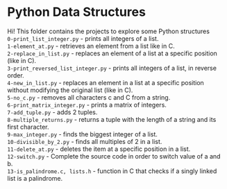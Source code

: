 # Python Data Structures</br>
Hi! This folder contains the projects to explore some Python structures</br>
`0-print_list_integer.py` - prints all integers of a list.</br>
`1-element_at.py` - retrieves an element from a list like in C.</br>
`2-replace_in_list.py` - replaces an element of a list at a specific position (like in C).</br>
`3-print_reversed_list_integer.py` - prints all integers of a list, in reverse order.</br>
`4-new_in_list.py` - replaces an element in a list at a specific position without modifying the original list (like in C).</br>
`5-no_c.py` -  removes all characters c and C from a string.</br>
`6-print_matrix_integer.py` - prints a matrix of integers.</br>
`7-add_tuple.py` - adds 2 tuples.</br>
`8-multiple_returns.py` - returns a tuple with the length of a string and its first character.</br>
`9-max_integer.py` - finds the biggest integer of a list.</br>
`10-divisible_by_2.py` - finds all multiples of 2 in a list.</br>
`11-delete_at.py` - deletes the item at a specific position in a list.</br>
`12-switch.py` - Complete the source code in order to switch value of a and b.</br>
`13-is_palindrome.c, lists.h` -  function in C that checks if a singly linked list is a palindrome.